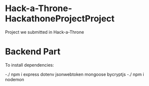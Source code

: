 # Hack-a-Throne-HackathoneProjectProject

Project we submitted in Hack-a-Throne

# Backend Part

To install dependencies:

-./ npm i express dotenv jsonwebtoken mongoose bycryptjs
-./ npm i nodemon
